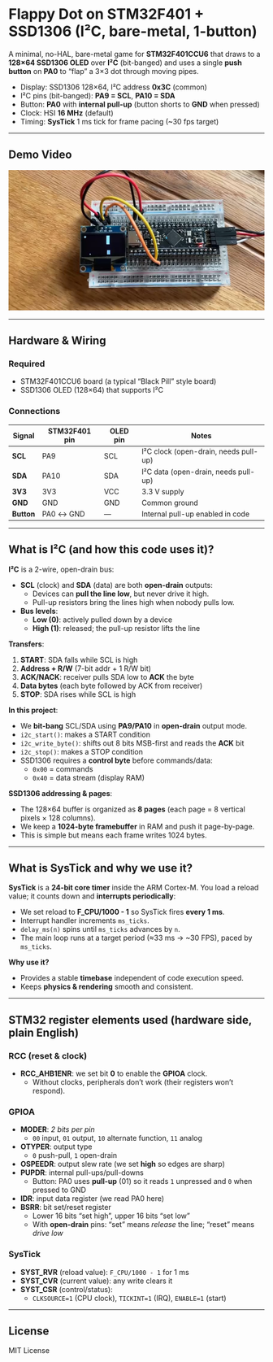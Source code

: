 # Flappy Dot on STM32F401 + SSD1306 (I²C, bare-metal, 1-button)

A minimal, no-HAL, bare-metal game for **STM32F401CCU6** that draws to a **128×64 SSD1306 OLED** over **I²C** (bit-banged) and uses a single **push button** on **PA0** to “flap” a 3×3 dot through moving pipes.

- Display: SSD1306 128×64, I²C address **0x3C** (common)  
- I²C pins (bit-banged): **PA9 = SCL**, **PA10 = SDA**  
- Button: **PA0** with **internal pull-up** (button shorts to **GND** when pressed)  
- Clock: HSI **16 MHz** (default)  
- Timing: **SysTick** 1 ms tick for frame pacing (~30 fps target)

---

## Demo Video
[![IMAGE](images/flappy-dot-0.jpg)](https://youtu.be/tscxLQdUdZQ)

---

## Hardware & Wiring

### Required
- STM32F401CCU6 board (a typical “Black Pill” style board)
- SSD1306 OLED (128×64) that supports I²C

### Connections

| Signal       | STM32F401 pin | OLED pin | Notes |
|--------------|----------------|----------|-------|
| **SCL**      | PA9            | SCL      | I²C clock (open-drain, needs pull-up) |
| **SDA**      | PA10           | SDA      | I²C data (open-drain, needs pull-up) |
| **3V3**      | 3V3            | VCC      | 3.3 V supply |
| **GND**      | GND            | GND      | Common ground |
| **Button**   | PA0 ↔ GND      | —        | Internal pull-up enabled in code |

---

## What is I²C (and how this code uses it)?

**I²C** is a 2-wire, open-drain bus:

- **SCL** (clock) and **SDA** (data) are both **open-drain** outputs:
  - Devices can **pull the line low**, but never drive it high.
  - Pull-up resistors bring the lines high when nobody pulls low.
- **Bus levels**:
  - **Low (0)**: actively pulled down by a device
  - **High (1)**: released; the pull-up resistor lifts the line

**Transfers**:

1. **START**: SDA falls while SCL is high  
2. **Address + R/W** (7-bit addr + 1 R/W bit)  
3. **ACK/NACK**: receiver pulls SDA low to **ACK** the byte  
4. **Data bytes** (each byte followed by ACK from receiver)  
5. **STOP**: SDA rises while SCL is high

**In this project**:
- We **bit-bang** SCL/SDA using **PA9/PA10** in **open-drain** output mode.
- `i2c_start()`: makes a START condition
- `i2c_write_byte()`: shifts out 8 bits MSB-first and reads the **ACK** bit
- `i2c_stop()`: makes a STOP condition
- SSD1306 requires a **control byte** before commands/data:
  - `0x00` = commands
  - `0x40` = data stream (display RAM)

**SSD1306 addressing & pages**:
- The 128×64 buffer is organized as **8 pages** (each page = 8 vertical pixels × 128 columns).
- We keep a **1024-byte framebuffer** in RAM and push it page-by-page.
- This is simple but means each frame writes 1024 bytes.

---

## What is SysTick and why we use it?

**SysTick** is a **24-bit core timer** inside the ARM Cortex-M. You load a reload value; it counts down and **interrupts periodically**:

- We set reload to **F_CPU/1000 - 1** so SysTick fires **every 1 ms**.
- Interrupt handler increments `ms_ticks`.
- `delay_ms(n)` spins until `ms_ticks` advances by `n`.
- The main loop runs at a target period (≈33 ms → ~30 FPS), paced by `ms_ticks`.

**Why use it?**
- Provides a stable **timebase** independent of code execution speed.
- Keeps **physics & rendering** smooth and consistent.

---

## STM32 register elements used (hardware side, plain English)

### RCC (reset & clock)
- **RCC_AHB1ENR**: we set bit **0** to enable the **GPIOA** clock.
  - Without clocks, peripherals don’t work (their registers won’t respond).

### GPIOA
- **MODER**: *2 bits per pin*
  - `00` input, `01` output, `10` alternate function, `11` analog
- **OTYPER**: output type
  - `0` push-pull, `1` open-drain
- **OSPEEDR**: output slew rate (we set **high** so edges are sharp)
- **PUPDR**: internal pull-ups/pull-downs
  - Button: PA0 uses **pull-up** (01) so it reads `1` unpressed and `0` when pressed to GND
- **IDR**: input data register (we read PA0 here)
- **BSRR**: bit set/reset register
  - Lower 16 bits “set high”, upper 16 bits “set low”
  - With **open-drain** pins: “set” means *release* the line; “reset” means *drive low*

### SysTick
- **SYST_RVR** (reload value): `F_CPU/1000 - 1` for 1 ms
- **SYST_CVR** (current value): any write clears it
- **SYST_CSR** (control/status):
  - `CLKSOURCE=1` (CPU clock), `TICKINT=1` (IRQ), `ENABLE=1` (start)

---

## License
MIT License